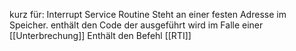 kurz für: Interrupt Service Routine
Steht an einer festen Adresse im Speicher.
enthält den Code der ausgeführt wird im Falle einer [[Unterbrechung]]
Enthält den Befehl [[RTI]]
